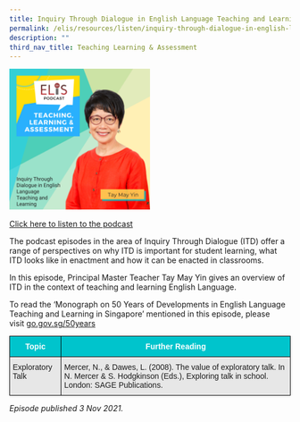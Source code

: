 ```yaml
---
title: Inquiry Through Dialogue in English Language Teaching and Learning
permalink: /elis/resources/listen/inquiry-through-dialogue-in-english-language-teaching-and-learning/
description: ""
third_nav_title: Teaching Learning & Assessment
---
```

<img src="/images/ep-21-tla-11-my.png" 
     style="width:50%">
		 
<a href="https://open.spotify.com/episode/5xVRwDXLCkHtEURJpBDnLf">Click here to listen to the podcast</a>

The podcast episodes in the area of Inquiry Through Dialogue (ITD) offer a range of perspectives on why ITD is important for student learning, what ITD looks like in enactment and how it can be enacted in classrooms.

In this episode, Principal Master Teacher Tay May Yin gives an overview of ITD in the context of teaching and learning English Language.

To read the ‘Monograph on 50 Years of Developments in English Language Teaching and Learning in Singapore’ mentioned in this episode, please visit [go.gov.sg/50years](https://academyofsingaporeteachers-moe-edu-sg-admin.cwp.sg/elis/resources/read/monograph-of-el-teaching-and-learning)

<style type="text/css">
.tg  {border-collapse:collapse;border-spacing:0;}
.tg td{border-color:black;border-style:solid;border-width:1px;font-family:Arial, sans-serif;font-size:14px;
  overflow:hidden;padding:10px 5px;word-break:normal;}
.tg th{border-color:black;border-style:solid;border-width:1px;font-family:Arial, sans-serif;font-size:14px;
  font-weight:normal;overflow:hidden;padding:10px 5px;word-break:normal;}
.tg .tg-htg2{background-color:#00C4CC;color:#FFF;font-weight:bold;text-align:center;vertical-align:middle}
.tg .tg-ag2m{background-color:#E7E7E7;text-align:left;vertical-align:top}
</style>
<table class="tg">
<thead>
  <tr>
    <th class="tg-htg2"><span style="font-weight:600;color:#FFF;background-color:#00C4CC">Topic</span></th>
    <th class="tg-htg2"><span style="font-weight:600;color:#FFF;background-color:#00C4CC">Further Reading</span></th>
  </tr>
</thead>
<tbody>
  <tr>
    <td class="tg-ag2m">Exploratory Talk</td>
    <td class="tg-ag2m">Mercer, N., &amp; Dawes, L. (2008). The value of exploratory talk. In N. Mercer &amp; S. Hodgkinson (Eds.), Exploring talk in school. London: SAGE Publications.</td>
  </tr>
</tbody>
</table>

<em>Episode published 3 Nov 2021.</em>
		 